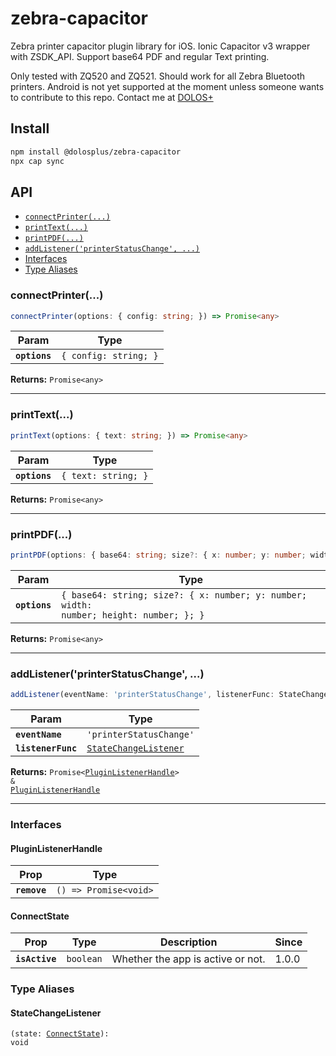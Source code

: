 # zebra-capacitor

Zebra printer capacitor plugin library for iOS. Ionic Capacitor v3 wrapper with ZSDK_API. Support base64 PDF and regular Text printing.

Only tested with ZQ520 and ZQ521. Should work for all Zebra Bluetooth printers. Android is not yet supported at the moment unless someone wants to contribute to this repo. Contact me at [DOLOS+](http://dolosplus.com/contact.html)

## Install

```bash
npm install @dolosplus/zebra-capacitor
npx cap sync
```

## API

<docgen-index>

* [`connectPrinter(...)`](#connectprinter)
* [`printText(...)`](#printtext)
* [`printPDF(...)`](#printpdf)
* [`addListener('printerStatusChange', ...)`](#addlistenerprinterstatuschange)
* [Interfaces](#interfaces)
* [Type Aliases](#type-aliases)

</docgen-index>

<docgen-api>
<!--Update the source file JSDoc comments and rerun docgen to update the docs below-->

### connectPrinter(...)

```typescript
connectPrinter(options: { config: string; }) => Promise<any>
```

| Param         | Type                             |
| ------------- | -------------------------------- |
| **`options`** | <code>{ config: string; }</code> |

**Returns:** <code>Promise&lt;any&gt;</code>

--------------------


### printText(...)

```typescript
printText(options: { text: string; }) => Promise<any>
```

| Param         | Type                           |
| ------------- | ------------------------------ |
| **`options`** | <code>{ text: string; }</code> |

**Returns:** <code>Promise&lt;any&gt;</code>

--------------------


### printPDF(...)

```typescript
printPDF(options: { base64: string; size?: { x: number; y: number; width: number; height: number; }; }) => Promise<any>
```

| Param         | Type                                                                                              |
| ------------- | ------------------------------------------------------------------------------------------------- |
| **`options`** | <code>{ base64: string; size?: { x: number; y: number; width: number; height: number; }; }</code> |

**Returns:** <code>Promise&lt;any&gt;</code>

--------------------


### addListener('printerStatusChange', ...)

```typescript
addListener(eventName: 'printerStatusChange', listenerFunc: StateChangeListener) => Promise<PluginListenerHandle> & PluginListenerHandle
```

| Param              | Type                                                                |
| ------------------ | ------------------------------------------------------------------- |
| **`eventName`**    | <code>'printerStatusChange'</code>                                  |
| **`listenerFunc`** | <code><a href="#statechangelistener">StateChangeListener</a></code> |

**Returns:** <code>Promise&lt;<a href="#pluginlistenerhandle">PluginListenerHandle</a>&gt; & <a href="#pluginlistenerhandle">PluginListenerHandle</a></code>

--------------------


### Interfaces


#### PluginListenerHandle

| Prop         | Type                                      |
| ------------ | ----------------------------------------- |
| **`remove`** | <code>() =&gt; Promise&lt;void&gt;</code> |


#### ConnectState

| Prop           | Type                 | Description                       | Since |
| -------------- | -------------------- | --------------------------------- | ----- |
| **`isActive`** | <code>boolean</code> | Whether the app is active or not. | 1.0.0 |


### Type Aliases


#### StateChangeListener

<code>(state: <a href="#connectstate">ConnectState</a>): void</code>

</docgen-api>

